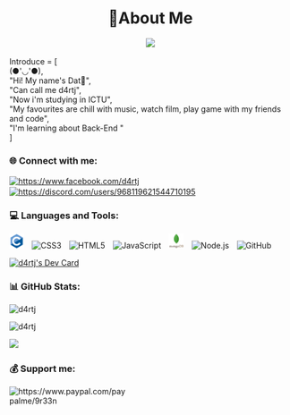 <h1 align="center"> 💫About Me </h1>
<div id="header" align="center">
  <img src="https://media.giphy.com/media/M9gbBd9nbDrOTu1Mqx/giphy.gif" width="100"/>
</div>  
<p style="font-style: bold;">Introduce = [   <br>
  (●'◡'●),  <br>
  "Hi! My name's Dat🌝",   <br>
  "Can call me d4rtj",  <br>
  "Now i'm studying in ICTU",  <br>
  "My favourites are chill with music, watch film, play game with my friends and code",  <br>
  "I'm learning about Back-End "  <br>
]  <br>
</p>

<h3 align="left">🌐 Connect with me:</h3>
<p align="left">
<a href="https://www.facebook.com/d4rtj" target="_blank"><img align="center" src="https://raw.githubusercontent.com/rahuldkjain/github-profile-readme-generator/master/src/images/icons/Social/facebook.svg" alt="https://www.facebook.com/d4rtj" height="30" width="30" /></a>
<a href="https://discord.com/users/968119621544710195" target="_blank"><img align="center" src="https://raw.githubusercontent.com/rahuldkjain/github-profile-readme-generator/master/src/images/icons/Social/discord.svg" alt="https://discord.com/users/968119621544710195" height="30" width="40" /></a>
</p>

<h3 align="left">💻 Languages and Tools:</h3>
<p> <img src="https://raw.githubusercontent.com/devicons/devicon/master/icons/c/c-original.svg" alt="c" width="26px" style="padding-right:10px;"/>

 <img alt="CSS3" width="26px" src="https://cdn.jsdelivr.net/gh/devicons/devicon/icons/css3/css3-original.svg" style="padding-right:10px;" /> 
 <img alt="HTML5" width="26px" src="https://cdn.jsdelivr.net/gh/devicons/devicon/icons/html5/html5-original.svg" style="padding-right:10px;" />

 <img alt="JavaScript" width="26px" src="https://cdn.jsdelivr.net/gh/devicons/devicon/icons/javascript/javascript-original.svg" style="padding-right:10px;" /> 
<img src="https://raw.githubusercontent.com/devicons/devicon/master/icons/mongodb/mongodb-original-wordmark.svg" alt="mongodb" width="27px" style="padding-right:10px;"/>  
 <img alt="Node.js" width="26px" src="https://cdn.jsdelivr.net/gh/devicons/devicon/icons/nodejs/nodejs-original.svg" style="padding-right:10px;" /> 
 <img alt="GitHub" width="26px" src="https://user-images.githubusercontent.com/3369400/139447912-e0f43f33-6d9f-45f8-be46-2df5bbc91289.png" style="padding-right:10px;" /> </p>
  
<a href="https://app.daily.dev/d4rtj"><img src="https://api.daily.dev/devcards/1e65c3cad50944da8fe8819fa0ed1491.png?r=jqh" width="400" alt="d4rtj's Dev Card"/></a>  
  
<h3 align="left">📊 GitHub Stats:</h3>
<p><img src="https://github-readme-stats.vercel.app/api?username=d4rtj&hide_border=false&show_icons=true&theme=react&locale=en&count_private=true" alt="d4rtj"/></p>
<p><img src="https://github-readme-streak-stats.herokuapp.com/?user=d4rtj&hide_border=false&theme=react&count_private=true" alt="d4rtj" />
<p><img src="https://github-readme-stats.vercel.app/api/top-langs?username=d4rtj&hide_border=false&show_icons=true&theme=react&locale=en&layout=compact&count_private=true"%20alt="d4rtj"/></p> 

<h3 align="left">💰 Support me:</h3>
<p><a href="https://www.buymeacoffee.com/https://www.paypal.com/paypalme/9r33n"> <img align="left" src="https://cdn.buymeacoffee.com/buttons/v2/default-yellow.png" height="50" width="210" alt="https://www.paypal.com/paypalme/9r33n" /></a></p><br><br><br><br><br>
